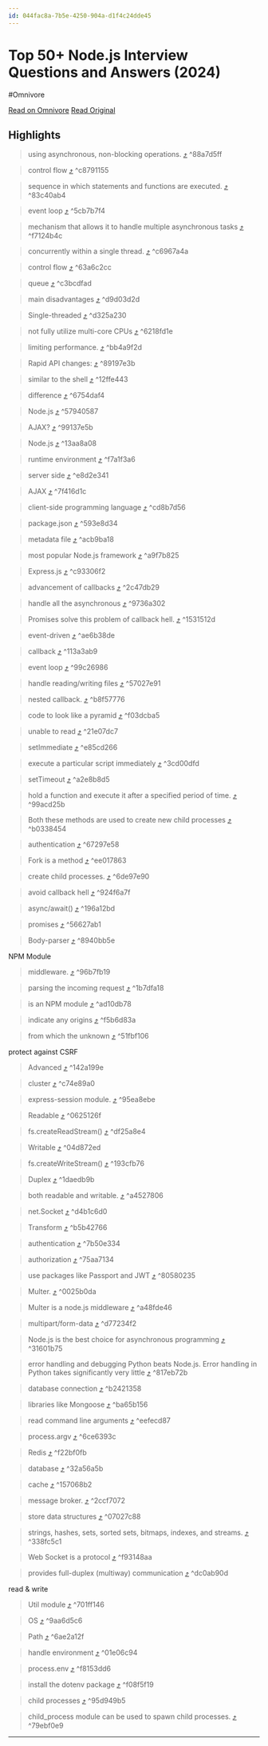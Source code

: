 ```yaml
---
id: 044fac8a-7b5e-4250-904a-d1f4c24dde45
---
```


# Top 50+ Node.js Interview Questions and Answers (2024)
#Omnivore

[Read on Omnivore](https://omnivore.app/me/https-www-geeksforgeeks-org-node-interview-questions-and-answers-190b13de3d1)
[Read Original](https://www.geeksforgeeks.org/node-interview-questions-and-answers/)

## Highlights

> using asynchronous, non-blocking operations. [⤴️](https://omnivore.app/me/https-www-geeksforgeeks-org-node-interview-questions-and-answers-190b13de3d1#88a7d5ff-fdfc-4a39-8b79-9216dcc3a2b5)  ^88a7d5ff

> control flow [⤴️](https://omnivore.app/me/https-www-geeksforgeeks-org-node-interview-questions-and-answers-190b13de3d1#c8791155-f6b0-42cd-9664-c35a1ed20d11)  ^c8791155

> sequence in which statements and functions are executed. [⤴️](https://omnivore.app/me/https-www-geeksforgeeks-org-node-interview-questions-and-answers-190b13de3d1#83c40ab4-098e-4e9a-9250-ddb651d4f53f)  ^83c40ab4

> event loop [⤴️](https://omnivore.app/me/https-www-geeksforgeeks-org-node-interview-questions-and-answers-190b13de3d1#5cb7b7f4-2a00-4c82-8b3b-aeef15e71a6a)  ^5cb7b7f4

> mechanism that allows it to handle multiple asynchronous tasks [⤴️](https://omnivore.app/me/https-www-geeksforgeeks-org-node-interview-questions-and-answers-190b13de3d1#f7124b4c-0174-434b-8b20-107b20e8c930)  ^f7124b4c

> concurrently within a single thread. [⤴️](https://omnivore.app/me/https-www-geeksforgeeks-org-node-interview-questions-and-answers-190b13de3d1#c6967a4a-34ed-44a0-a203-7eea84413b9d)  ^c6967a4a

> control flow [⤴️](https://omnivore.app/me/https-www-geeksforgeeks-org-node-interview-questions-and-answers-190b13de3d1#63a6c2cc-f2c8-4874-bd6c-10d57f7864aa)  ^63a6c2cc

> queue [⤴️](https://omnivore.app/me/https-www-geeksforgeeks-org-node-interview-questions-and-answers-190b13de3d1#c3bcdfad-cf9b-42ec-8df6-c2341a58b234)  ^c3bcdfad

> main disadvantages [⤴️](https://omnivore.app/me/https-www-geeksforgeeks-org-node-interview-questions-and-answers-190b13de3d1#d9d03d2d-473e-4605-94ce-9960ce637347)  ^d9d03d2d

> Single-threaded [⤴️](https://omnivore.app/me/https-www-geeksforgeeks-org-node-interview-questions-and-answers-190b13de3d1#d325a230-9faf-4db8-b1ee-e044146fb333)  ^d325a230

> not fully utilize multi-core CPUs [⤴️](https://omnivore.app/me/https-www-geeksforgeeks-org-node-interview-questions-and-answers-190b13de3d1#6218fd1e-c937-4266-ba79-6f8455c675eb)  ^6218fd1e

> limiting performance. [⤴️](https://omnivore.app/me/https-www-geeksforgeeks-org-node-interview-questions-and-answers-190b13de3d1#bb4a9f2d-ceb1-4a1a-afa8-85401b65b05b)  ^bb4a9f2d

> Rapid API changes: [⤴️](https://omnivore.app/me/https-www-geeksforgeeks-org-node-interview-questions-and-answers-190b13de3d1#89197e3b-d897-4bfb-acf3-13a2a2496bfc)  ^89197e3b

> similar to the shell [⤴️](https://omnivore.app/me/https-www-geeksforgeeks-org-node-interview-questions-and-answers-190b13de3d1#12ffe443-679e-4520-9e19-06e7c1c19865)  ^12ffe443

> difference [⤴️](https://omnivore.app/me/https-www-geeksforgeeks-org-node-interview-questions-and-answers-190b13de3d1#6754daf4-d6ee-4b0e-938c-2520305de4d8)  ^6754daf4

> Node.js [⤴️](https://omnivore.app/me/https-www-geeksforgeeks-org-node-interview-questions-and-answers-190b13de3d1#57940587-6582-4f9d-bc5a-4f351873adec)  ^57940587

> AJAX? [⤴️](https://omnivore.app/me/https-www-geeksforgeeks-org-node-interview-questions-and-answers-190b13de3d1#99137e5b-492c-431e-82ec-76d9ff6c571c)  ^99137e5b

> Node.js [⤴️](https://omnivore.app/me/https-www-geeksforgeeks-org-node-interview-questions-and-answers-190b13de3d1#13aa8a08-a9fe-42cc-932b-2d25940dd355)  ^13aa8a08

> runtime environment [⤴️](https://omnivore.app/me/https-www-geeksforgeeks-org-node-interview-questions-and-answers-190b13de3d1#f7a1f3a6-18ba-4711-9eb2-e19b33188238)  ^f7a1f3a6

> server side [⤴️](https://omnivore.app/me/https-www-geeksforgeeks-org-node-interview-questions-and-answers-190b13de3d1#e8d2e341-e4f1-46f1-bafd-a91546ebdb73)  ^e8d2e341

> AJAX [⤴️](https://omnivore.app/me/https-www-geeksforgeeks-org-node-interview-questions-and-answers-190b13de3d1#7f416d1c-8310-412f-a0e1-3c7b67b42b18)  ^7f416d1c

> client-side programming language [⤴️](https://omnivore.app/me/https-www-geeksforgeeks-org-node-interview-questions-and-answers-190b13de3d1#cd8b7d56-5d16-4d40-b381-ebb6cb9e72f1)  ^cd8b7d56

> package.json [⤴️](https://omnivore.app/me/https-www-geeksforgeeks-org-node-interview-questions-and-answers-190b13de3d1#593e8d34-f8a1-4e06-b748-ebff9eb559c2)  ^593e8d34

> metadata file [⤴️](https://omnivore.app/me/https-www-geeksforgeeks-org-node-interview-questions-and-answers-190b13de3d1#acb9ba18-431b-41e8-a99a-8c3cd7c4bea8)  ^acb9ba18

> most popular Node.js framework [⤴️](https://omnivore.app/me/https-www-geeksforgeeks-org-node-interview-questions-and-answers-190b13de3d1#a9f7b825-aa12-421f-a2e5-7317ce4fe036)  ^a9f7b825

> Express.js [⤴️](https://omnivore.app/me/https-www-geeksforgeeks-org-node-interview-questions-and-answers-190b13de3d1#c93306f2-0d73-4920-9928-8c7233f7be80)  ^c93306f2

> advancement of callbacks [⤴️](https://omnivore.app/me/https-www-geeksforgeeks-org-node-interview-questions-and-answers-190b13de3d1#2c47db29-cc72-40a9-a294-7d55bb73095d)  ^2c47db29

> handle all the asynchronous [⤴️](https://omnivore.app/me/https-www-geeksforgeeks-org-node-interview-questions-and-answers-190b13de3d1#9736a302-a165-4883-b42f-efef04caef2c)  ^9736a302

> Promises solve this problem of callback hell. [⤴️](https://omnivore.app/me/https-www-geeksforgeeks-org-node-interview-questions-and-answers-190b13de3d1#1531512d-60f3-4c13-a408-c6fbf0a4ca53)  ^1531512d

> event-driven [⤴️](https://omnivore.app/me/https-www-geeksforgeeks-org-node-interview-questions-and-answers-190b13de3d1#ae6b38de-755e-47f6-a6d8-d6d0d4a2854c)  ^ae6b38de

> callback [⤴️](https://omnivore.app/me/https-www-geeksforgeeks-org-node-interview-questions-and-answers-190b13de3d1#113a3ab9-9e4c-460c-a81f-f562f53a390b)  ^113a3ab9

> event loop [⤴️](https://omnivore.app/me/https-www-geeksforgeeks-org-node-interview-questions-and-answers-190b13de3d1#99c26986-bfb9-4463-a22e-c08d4f14c264)  ^99c26986

> handle reading/writing files [⤴️](https://omnivore.app/me/https-www-geeksforgeeks-org-node-interview-questions-and-answers-190b13de3d1#57027e91-f48e-4f82-9aed-216fa24f93c4)  ^57027e91

> nested callback. [⤴️](https://omnivore.app/me/https-www-geeksforgeeks-org-node-interview-questions-and-answers-190b13de3d1#b8f57776-65e4-4540-bae2-eb6463599b23)  ^b8f57776

> code to look like a pyramid [⤴️](https://omnivore.app/me/https-www-geeksforgeeks-org-node-interview-questions-and-answers-190b13de3d1#f03dcba5-1671-4305-bba8-719674af331a)  ^f03dcba5

> unable to read [⤴️](https://omnivore.app/me/https-www-geeksforgeeks-org-node-interview-questions-and-answers-190b13de3d1#21e07dc7-2713-4608-a69d-a956352a807f)  ^21e07dc7

> setImmediate [⤴️](https://omnivore.app/me/https-www-geeksforgeeks-org-node-interview-questions-and-answers-190b13de3d1#e85cd266-1967-4753-89c8-eca3a8fb1f91)  ^e85cd266

> execute a particular script immediately [⤴️](https://omnivore.app/me/https-www-geeksforgeeks-org-node-interview-questions-and-answers-190b13de3d1#3cd00dfd-8e23-461d-ab8c-1dbc4eaa8aae)  ^3cd00dfd

> setTimeout [⤴️](https://omnivore.app/me/https-www-geeksforgeeks-org-node-interview-questions-and-answers-190b13de3d1#a2e8b8d5-8c24-451f-abaf-967f2f8d3f94)  ^a2e8b8d5

> hold a function and execute it after a specified period of time. [⤴️](https://omnivore.app/me/https-www-geeksforgeeks-org-node-interview-questions-and-answers-190b13de3d1#99acd25b-8a1f-4b32-86e2-9c348b31a231)  ^99acd25b

> Both these methods are used to create new child processes [⤴️](https://omnivore.app/me/https-www-geeksforgeeks-org-node-interview-questions-and-answers-190b13de3d1#b0338454-6a00-4aa7-a392-ee342300e9f6)  ^b0338454

> authentication [⤴️](https://omnivore.app/me/https-www-geeksforgeeks-org-node-interview-questions-and-answers-190b13de3d1#67297e58-6ea1-4e60-99f4-797d597c22b9)  ^67297e58

> Fork is a method [⤴️](https://omnivore.app/me/https-www-geeksforgeeks-org-node-interview-questions-and-answers-190b13de3d1#ee017863-d48f-4673-969d-08f9f739c18a)  ^ee017863

> create child processes. [⤴️](https://omnivore.app/me/https-www-geeksforgeeks-org-node-interview-questions-and-answers-190b13de3d1#6de97e90-96cc-41a6-b92e-3baa2245fc6d)  ^6de97e90

> avoid callback hell [⤴️](https://omnivore.app/me/https-www-geeksforgeeks-org-node-interview-questions-and-answers-190b13de3d1#924f6a7f-f262-4f6a-a300-4d2a25b8a50e)  ^924f6a7f

> async/await() [⤴️](https://omnivore.app/me/https-www-geeksforgeeks-org-node-interview-questions-and-answers-190b13de3d1#196a12bd-5d3d-4dee-8a2e-afa137ad08a5)  ^196a12bd

> promises [⤴️](https://omnivore.app/me/https-www-geeksforgeeks-org-node-interview-questions-and-answers-190b13de3d1#56627ab1-4cf6-46a6-9a48-e004ee7823cd)  ^56627ab1

> Body-parser [⤴️](https://omnivore.app/me/https-www-geeksforgeeks-org-node-interview-questions-and-answers-190b13de3d1#8940bb5e-e18b-4b90-9064-cc92a0a8ec4f)  ^8940bb5e

NPM Module

> middleware. [⤴️](https://omnivore.app/me/https-www-geeksforgeeks-org-node-interview-questions-and-answers-190b13de3d1#96b7fb19-5f14-411a-8bc1-3e70b57b7616)  ^96b7fb19

> parsing the incoming request [⤴️](https://omnivore.app/me/https-www-geeksforgeeks-org-node-interview-questions-and-answers-190b13de3d1#1b7dfa18-5311-4705-ad6c-1244eb633ebd)  ^1b7dfa18

> is an NPM module [⤴️](https://omnivore.app/me/https-www-geeksforgeeks-org-node-interview-questions-and-answers-190b13de3d1#ad10db78-57f8-47eb-b4f0-2635af0de0fc)  ^ad10db78

> indicate any origins [⤴️](https://omnivore.app/me/https-www-geeksforgeeks-org-node-interview-questions-and-answers-190b13de3d1#f5b6d83a-b282-4fa5-9f42-c36133945daf)  ^f5b6d83a

> from which the unknown [⤴️](https://omnivore.app/me/https-www-geeksforgeeks-org-node-interview-questions-and-answers-190b13de3d1#51fbf106-281f-4550-884a-649b888b71b5)  ^51fbf106

protect against CSRF

> Advanced [⤴️](https://omnivore.app/me/https-www-geeksforgeeks-org-node-interview-questions-and-answers-190b13de3d1#142a199e-3a16-429c-8777-af93208e3e14)  ^142a199e

> cluster [⤴️](https://omnivore.app/me/https-www-geeksforgeeks-org-node-interview-questions-and-answers-190b13de3d1#c74e89a0-37fa-477a-a28d-ff44a356f2e7)  ^c74e89a0

> express-session module. [⤴️](https://omnivore.app/me/https-www-geeksforgeeks-org-node-interview-questions-and-answers-190b13de3d1#95ea8ebe-4a30-475b-aa14-47e96f9905c2)  ^95ea8ebe

> Readable [⤴️](https://omnivore.app/me/https-www-geeksforgeeks-org-node-interview-questions-and-answers-190b13de3d1#0625126f-ca9d-4389-a81e-60e7e187b54b)  ^0625126f

> fs.createReadStream() [⤴️](https://omnivore.app/me/https-www-geeksforgeeks-org-node-interview-questions-and-answers-190b13de3d1#df25a8e4-9c9d-4114-a59e-a6bd657b0424)  ^df25a8e4

> Writable [⤴️](https://omnivore.app/me/https-www-geeksforgeeks-org-node-interview-questions-and-answers-190b13de3d1#04d872ed-871b-4d3a-b0d2-90cf007ac533)  ^04d872ed

> fs.createWriteStream() [⤴️](https://omnivore.app/me/https-www-geeksforgeeks-org-node-interview-questions-and-answers-190b13de3d1#193cfb76-7e29-418c-b597-acc69fea76b9)  ^193cfb76

> Duplex [⤴️](https://omnivore.app/me/https-www-geeksforgeeks-org-node-interview-questions-and-answers-190b13de3d1#1daedb9b-530f-483b-9c64-0ea332a5bb2b)  ^1daedb9b

> both readable and writable. [⤴️](https://omnivore.app/me/https-www-geeksforgeeks-org-node-interview-questions-and-answers-190b13de3d1#a4527806-ee8f-4a5f-a894-56ae792ae6f1)  ^a4527806

> net.Socket [⤴️](https://omnivore.app/me/https-www-geeksforgeeks-org-node-interview-questions-and-answers-190b13de3d1#d4b1c6d0-c566-4365-b8e1-9e904981ee57)  ^d4b1c6d0

> Transform [⤴️](https://omnivore.app/me/https-www-geeksforgeeks-org-node-interview-questions-and-answers-190b13de3d1#b5b42766-873b-4441-a467-c230997036b1)  ^b5b42766

> authentication [⤴️](https://omnivore.app/me/https-www-geeksforgeeks-org-node-interview-questions-and-answers-190b13de3d1#7b50e334-f3be-4ba1-bdf0-700d0f9db453)  ^7b50e334

> authorization [⤴️](https://omnivore.app/me/https-www-geeksforgeeks-org-node-interview-questions-and-answers-190b13de3d1#75aa7134-e5bf-4783-80ed-f888a05acf24)  ^75aa7134

> use packages like Passport and JWT [⤴️](https://omnivore.app/me/https-www-geeksforgeeks-org-node-interview-questions-and-answers-190b13de3d1#80580235-2fbf-4d15-8114-f8b0d3683482)  ^80580235

> Multer. [⤴️](https://omnivore.app/me/https-www-geeksforgeeks-org-node-interview-questions-and-answers-190b13de3d1#0025b0da-8181-4911-b3c0-a8d99439f1c6)  ^0025b0da

> Multer is a node.js middleware [⤴️](https://omnivore.app/me/https-www-geeksforgeeks-org-node-interview-questions-and-answers-190b13de3d1#a48fde46-57f1-4695-876a-9a83129697e6)  ^a48fde46

> multipart/form-data [⤴️](https://omnivore.app/me/https-www-geeksforgeeks-org-node-interview-questions-and-answers-190b13de3d1#d77234f2-82b0-4578-9f5d-ab82bc226480)  ^d77234f2

> Node.js is the best choice for asynchronous programming [⤴️](https://omnivore.app/me/https-www-geeksforgeeks-org-node-interview-questions-and-answers-190b13de3d1#31601b75-89c7-427d-a1b3-a9a902193c87)  ^31601b75

> error handling and debugging Python beats Node.js. Error handling in Python takes significantly very little [⤴️](https://omnivore.app/me/https-www-geeksforgeeks-org-node-interview-questions-and-answers-190b13de3d1#817eb72b-6d22-4aea-8b3d-fa78ef7e90e4)  ^817eb72b

> database connection [⤴️](https://omnivore.app/me/https-www-geeksforgeeks-org-node-interview-questions-and-answers-190b13de3d1#b2421358-9012-48e6-823f-d51f9ec25686)  ^b2421358

> libraries like Mongoose [⤴️](https://omnivore.app/me/https-www-geeksforgeeks-org-node-interview-questions-and-answers-190b13de3d1#ba65b156-741f-408d-ae3b-86bf61e8c64a)  ^ba65b156

> read command line arguments [⤴️](https://omnivore.app/me/https-www-geeksforgeeks-org-node-interview-questions-and-answers-190b13de3d1#eefecd87-70b0-4092-94e8-c6e93c35f316)  ^eefecd87

> process.argv [⤴️](https://omnivore.app/me/https-www-geeksforgeeks-org-node-interview-questions-and-answers-190b13de3d1#6ce6393c-9890-4b70-9ad3-b187c60eef3c)  ^6ce6393c

> Redis [⤴️](https://omnivore.app/me/https-www-geeksforgeeks-org-node-interview-questions-and-answers-190b13de3d1#f22bf0fb-1dfb-4675-8d7a-d2f5cdf045c0)  ^f22bf0fb

> database [⤴️](https://omnivore.app/me/https-www-geeksforgeeks-org-node-interview-questions-and-answers-190b13de3d1#32a56a5b-a2ff-41d8-a9d4-6641a83f7f45)  ^32a56a5b

> cache [⤴️](https://omnivore.app/me/https-www-geeksforgeeks-org-node-interview-questions-and-answers-190b13de3d1#157068b2-394f-4f64-80f5-9d1a6775881d)  ^157068b2

> message broker. [⤴️](https://omnivore.app/me/https-www-geeksforgeeks-org-node-interview-questions-and-answers-190b13de3d1#2ccf7072-a002-4de4-9a9a-fecb54334ac7)  ^2ccf7072

> store data structures [⤴️](https://omnivore.app/me/https-www-geeksforgeeks-org-node-interview-questions-and-answers-190b13de3d1#07027c88-d83c-4173-a9ec-0c6b5b54c89f)  ^07027c88

> strings, hashes, sets, sorted sets, bitmaps, indexes, and streams. [⤴️](https://omnivore.app/me/https-www-geeksforgeeks-org-node-interview-questions-and-answers-190b13de3d1#338fc5c1-e27e-4223-b1c2-cadeb5a7aa87)  ^338fc5c1

> Web Socket is a protocol [⤴️](https://omnivore.app/me/https-www-geeksforgeeks-org-node-interview-questions-and-answers-190b13de3d1#f93148aa-fe24-46ba-bb51-603a4fa0e978)  ^f93148aa

> provides full-duplex (multiway) communication [⤴️](https://omnivore.app/me/https-www-geeksforgeeks-org-node-interview-questions-and-answers-190b13de3d1#dc0ab90d-779c-4fcb-a27a-a15cd874e88f)  ^dc0ab90d

read & write

> Util module [⤴️](https://omnivore.app/me/https-www-geeksforgeeks-org-node-interview-questions-and-answers-190b13de3d1#701ff146-2d61-405b-9b96-f46f7d6c2e2f)  ^701ff146

> OS [⤴️](https://omnivore.app/me/https-www-geeksforgeeks-org-node-interview-questions-and-answers-190b13de3d1#9aa6d5c6-9ec2-4e65-bea4-973a8c4a7a7b)  ^9aa6d5c6

> Path [⤴️](https://omnivore.app/me/https-www-geeksforgeeks-org-node-interview-questions-and-answers-190b13de3d1#6ae2a12f-ebe9-4576-9445-21c3c00447ad)  ^6ae2a12f

> handle environment [⤴️](https://omnivore.app/me/https-www-geeksforgeeks-org-node-interview-questions-and-answers-190b13de3d1#01e06c94-053c-4895-9825-4de679ac2d26)  ^01e06c94

> process.env [⤴️](https://omnivore.app/me/https-www-geeksforgeeks-org-node-interview-questions-and-answers-190b13de3d1#f8153dd6-ae80-4d91-b3d3-9efefee016c1)  ^f8153dd6

> install the dotenv package [⤴️](https://omnivore.app/me/https-www-geeksforgeeks-org-node-interview-questions-and-answers-190b13de3d1#f08f5f19-446f-48ac-83af-582d26ab1da8)  ^f08f5f19

> child processes [⤴️](https://omnivore.app/me/https-www-geeksforgeeks-org-node-interview-questions-and-answers-190b13de3d1#95d949b5-794a-454c-99f6-b3de0b050944)  ^95d949b5

> child\_process module can be used to spawn child processes. [⤴️](https://omnivore.app/me/https-www-geeksforgeeks-org-node-interview-questions-and-answers-190b13de3d1#79ebf0e9-79c9-48eb-aa26-e8f4514e25a7)  ^79ebf0e9


---


